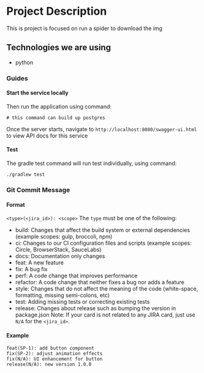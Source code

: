 # Project Description
This is project is focused on run a spider to download the img

## Technologies we are using
- python

### Guides

#### Start the service locally

Then run the application using command:
```shell
# this command can build up postgres

```
Once the server starts, navigate to `http://localhost:8080/swagger-ui.html` to view API docs for this service

#### Test
The gradle test command will run test individually, using command:
```shell
./gradlew test
```

### Git Commit Message

#### Format
`<type>(<jira_id>): <scope>`
The `type` must be one of the following:
- build: Changes that affect the build system or external dependencies (example scopes: gulp, broccoli, npm)
- ci: Changes to our CI configuration files and scripts (example scopes: Circle, BrowserStack, SauceLabs)
- docs: Documentation only changes
- feat: A new feature
- fix: A bug fix
- perf: A code change that improves performance
- refactor: A code change that neither fixes a bug nor adds a feature
- style: Changes that do not affect the meaning of the code (white-space, formatting, missing semi-colons, etc)
- test: Adding missing tests or correcting existing tests
- release: Changes about release such as bumping the version in package.json
  Note:
  If your card is not related to any JIRA card, just use `N/A` for the `<jira_id>`.

#### Example

```
feat(SP-1): add button component
fix(SP-2): adjust animation effects
fix(N/A): UI enhancement for button
release(N/A): new version 1.0.0
```

